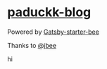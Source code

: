 # [paduckk-blog](https://paduckk-blog.netlify.com/)

Powered by [Gatsby-starter-bee](https://github.com/JaeYeopHan/gatsby-starter-bee)

Thanks to [@jbee](https://github.com/JaeYeopHan)

hi